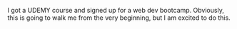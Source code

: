 I got a UDEMY course and signed up for a web dev bootcamp. Obviously, this is going to walk me from the very beginning, but I am excited to do this.
